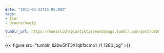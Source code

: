 ```yaml
---
date: "2011-03-13T15:06:00Z"
tags:
- Tier
- Braunschweig

tumblr_url: https://haesslicheplastiktiereundzeugs.tumblr.com/post/3859722059
---
```

{{< figure src="tumblr_li2bw5hT3X1qbfzcmo1_r1_1280.jpg" >}}
